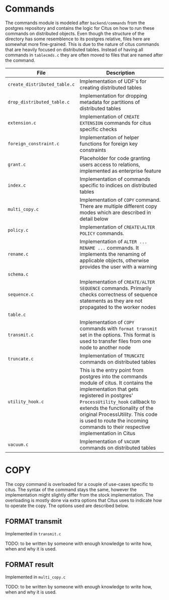 # Commands

The commands module is modeled after `backend/commands` from the postgres repository and
contains the logic for Citus on how to run these commands on distributed objects. Even
though the structure of the directory has some resemblence to its postgres relative, files
here are somewhat more fine-grained. This is due to the nature of citus commands that are
heavily focused on distributed tables. Instead of having all commands in `tablecmds.c`
they are often moved to files that are named after the command.

| File                         | Description                                                                                                                                                                                                                                                                                                                        |
| ---------------------------- | ---------------------------------------------------------------------------------------------------------------------------------------------------------------------------------------------------------------------------------------------------------------------------------------------------------------------------------- |
| `create_distributed_table.c` | Implementation of UDF's for creating distributed tables                                                                                                                                                                                                                                                                            |
| `drop_distributed_table.c`   | Implementation for dropping metadata for partitions of distributed tables                                                                                                                                                                                                                                                          |
| `extension.c`                | Implementation of `CREATE EXTENSION` commands for citus specific checks                                                                                                                                                                                                                                                            |
| `foreign_constraint.c`       | Implementation of helper functions for foreign key constraints                                                                                                                                                                                                                                                                     |
| `grant.c`                    | Placeholder for code granting users access to relations, implemented as enterprise feature                                                                                                                                                                                                                                         |
| `index.c`                    | Implementation of commands specific to indices on distributed tables                                                                                                                                                                                                                                                               |
| `multi_copy.c`               | Implementation of `COPY` command. There are multiple different copy modes which are described in detail below                                                                                                                                                                                                                      |
| `policy.c`                   | Implementation of `CREATE\ALTER POLICY` commands.                                                                                                                                                                                                                                                                                  |
| `rename.c`                   | Implementation of `ALTER ... RENAME ...` commands. It implements the renaming of applicable objects, otherwise provides the user with a warning                                                                                                                                                                                    |
| `schema.c`                   |                                                                                                                                                                                                                                                                                                                                    |
| `sequence.c`                 | Implementation of `CREATE/ALTER SEQUENCE` commands. Primarily checks correctness of sequence statements as they are not propagated to the worker nodes                                                                                                                                                                             |
| `table.c`                    |                                                                                                                                                                                                                                                                                                                                    |
| `transmit.c`                 | Implementation of `COPY` commands with `format transmit` set in the options. This format is used to transfer files from one node to another node                                                                                                                                                                                   |
| `truncate.c`                 | Implementation of `TRUNCATE` commands on distributed tables                                                                                                                                                                                                                                                                        |
| `utility_hook.c`             | This is the entry point from postgres into the commands module of citus. It contains the implementation that gets registered in postgres' `ProcessUtility_hook` callback to extends the functionality of the original ProcessUtility. This code is used to route the incoming commands to their respective implementation in Citus |
| `vacuum.c`                   | Implementation of `VACUUM` commands on distributed tables                                                                                                                                                                                                                                                                          |

# COPY

The copy command is overloaded for a couple of use-cases specific to citus. The syntax of
the command stays the same, however the implementation might slightly differ from the
stock implementation. The overloading is mostly done via extra options that Citus uses to
indicate how to operate the copy. The options used are described below.

## FORMAT transmit

Implemented in `transmit.c`

TODO: to be written by someone with enough knowledge to write how, when and why it is used.

## FORMAT result

Implemented in `multi_copy.c`

TODO: to be written by someone with enough knowledge to write how, when and why it is used.
